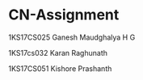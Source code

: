 # CN-Assignment
1KS17CS025 Ganesh Maudghalya H G

1KS17cs032 Karan Raghunath

1KS17CS051 Kishore Prashanth

